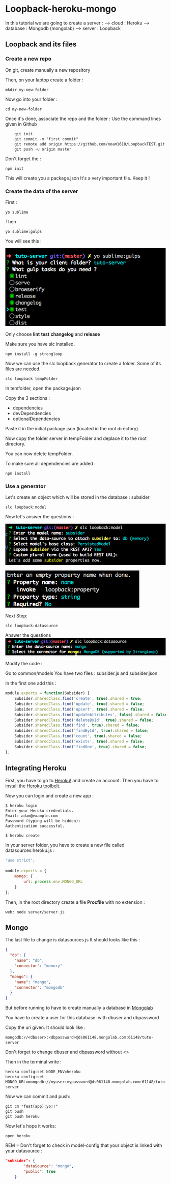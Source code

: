 # Loopback-heroku-mongo

In this tutorial we are going to create a server :
    --> cloud : Heroku
    --> database : Mongodb (mongolab)
    --> server : Loopback

## Loopback and its files

### Create a new repo

On git, create manually a new repository 

Then, on your laptop create a folder :

```
mkdir my-new-folder
```
Now go into your folder :
```
cd my-new-folder
```

Once it's done, associate the repo and the folder :
Use the command lines given in Github 
```
    git init
    git commit -m "first commit"
    git remote add origin https://github.com/noam1610/LoopbackTEST.git
    git push -u origin master
```

Don't forget the :
```
npm init
```

This will create you a package.json
It's a very important file. Keep it !

### Create the data of the server

First :

```
yo sublime
```

Then

```
yo sublime:gulps
```
You will see this :

![alt text](https://github.com/noam1610/Loopback-heroku-mongo/blob/master/images/sublime.png "Logo Title Text 1")


Only choose **lint** **test** **changelog** and **release**


Make sure you have slc installed.

```
npm install -g strongloop
```

Now we can use the slc loopback generator to create a folder. 
Some of its files are needed.

```
slc loopback tempFolder
```

In temfolder, open the package.json

Copy the 3 sections : 
  * dependencies
  * devDependencies
  * optionalDependencies

Paste it in the initial package.json (located in the root directory).

Now copy the folder server in tempFolder and deplace it to the root directory.

You can now delete tempFolder.

To make sure all dependencies are added :
```
npm install
```


### Use a generator

Let's create an object which will be stored in the database : subsider

```
slc loopback:model
```
Now let's answer the questions :

![alt text](https://github.com/noam1610/Loopback-heroku-mongo/blob/master/images/loopback-model.png "Logo Title Text 1")

![alt text](https://github.com/noam1610/Loopback-heroku-mongo/blob/master/images/loopback-model-object.png "Logo Title Text 1")


Next Step:
```
slc loopback:datasource
```
Answer the questions
![alt text](https://github.com/noam1610/Loopback-heroku-mongo/blob/master/images/datasource.png "Logo Title Text 1")


Modify the code :

Go to common/models 
You have two files : subsider.js and subsider.json

In the first one add this :

```Javascript
module.exports = function(Subsider) {
    Subsider.sharedClass.find('create', true).shared = true;
    Subsider.sharedClass.find('update', true).shared = false;
    Subsider.sharedClass.find('upsert', true).shared = false; 
    Subsider.sharedClass.find('updateAttributes', false).shared = false;
    Subsider.sharedClass.find('deleteById', true).shared = false;
    Subsider.sharedClass.find('find', true).shared = false; 
    Subsider.sharedClass.find('findById', true).shared = false; 
    Subsider.sharedClass.find('count', true).shared = false; 
    Subsider.sharedClass.find('exists', true).shared = false; 
    Subsider.sharedClass.find('findOne', true).shared = false;
};
```


## Integrating Heroku

First, you have to go to [Heroku!](https://www.heroku.com) and create an account.
Then you have to install the [Heroku toolbelt](https://toolbelt.heroku.com).

Now you can login and create a new app :

```
$ heroku login
Enter your Heroku credentials.
Email: adam@example.com
Password (typing will be hidden):
Authentication successful.
```

```
$ heroku create
```

In your server folder, you have to create a new file called datasources.heroku.js :

```Javascript
'use strict';

module.exports = {
    mongo: {
        url: process.env.MONGO_URL
    }
};
```

Then, in the root directory create a file **Procfile** with no extension :

```
web: node server/server.js
```
## Mongo

The last file to change is datasources.js
It should looks like this :
```JSON
{
  "db": {
    "name": "db",
    "connector": "memory"
  },
  "mongo": {
    "name": "mongo",
    "connector": "mongodb"
  }
}
```

But before running to have to create manually a database in [Mongolab](https://mongolab.com)

You have to create a user for this database: with dbuser and dbpassword

Copy the uri given.
It should look like :

```
mongodb://<dbuser>:<dbpassword>@ds061148.mongolab.com:61148/tuto-server
```
Don't forget to change dbuser and dbpassword without <> 

Then in the terminal write :
```
heroku config:set NODE_ENV=heroku
heroku config:set MONGO_URL=mongodb://myuser:mypassword@ds061148.mongolab.com:61148/tuto-server
```

Now we can commit and push:
```
git cm "feat(app):yo!!"
git push
git push heroku
```

Now let's hope it works:
```
open heroku
```

REM = Don't forget to check in model-config that your object is linked with your datasource :
```JSON
"subsider": {
        "dataSource": "mongo",
        "public": true
    }
```

